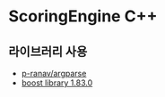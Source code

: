 # ScoringEngine C++

## 라이브러리 사용
- [p-ranav/argparse](https://github.com/p-ranav/argparse)
- [boost library 1.83.0](https://www.boost.org/)


## 